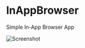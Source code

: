 # InAppBrowser
Simple In-App Browser App

![Screenshot](https://github.com/RazibKani/InAppBrowser/blob/master/inappbrowser.png)
